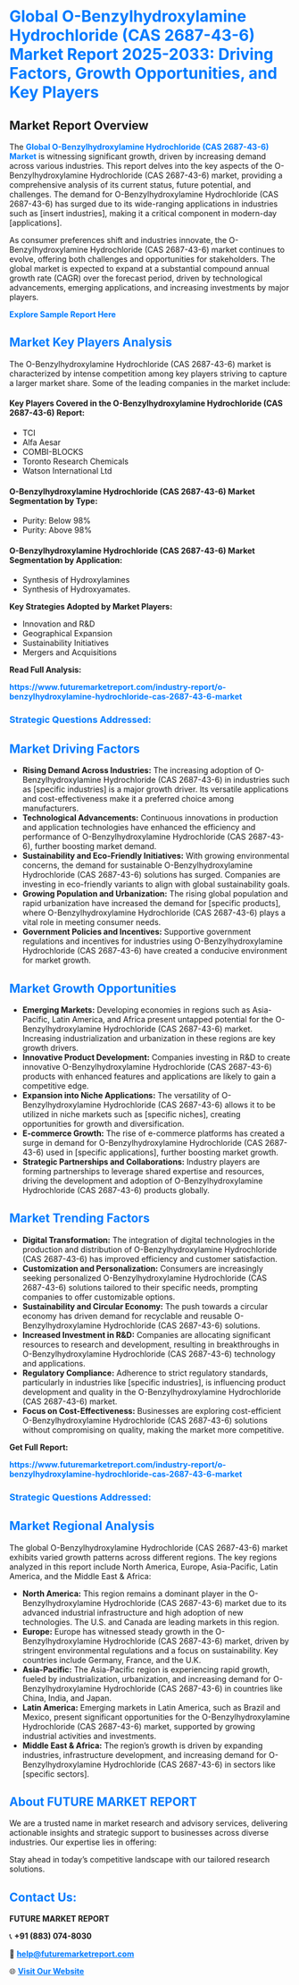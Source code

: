 <h1 style="color: #007BFF;">Global O-Benzylhydroxylamine Hydrochloride (CAS 2687-43-6) Market Report 2025-2033: Driving Factors, Growth Opportunities, and Key Players</h1>

<section id="overview">
<h2>Market Report Overview</h2>
<p>The <a href="https://www.futuremarketreport.com/industry-report/o-benzylhydroxylamine-hydrochloride-cas-2687-43-6-market" style="color: #007BFF; text-decoration: none;"><strong>Global O-Benzylhydroxylamine Hydrochloride (CAS 2687-43-6) Market</strong></a> is witnessing significant growth, driven by increasing demand across various industries. This report delves into the key aspects of the O-Benzylhydroxylamine Hydrochloride (CAS 2687-43-6) market, providing a comprehensive analysis of its current status, future potential, and challenges. The demand for O-Benzylhydroxylamine Hydrochloride (CAS 2687-43-6) has surged due to its wide-ranging applications in industries such as [insert industries], making it a critical component in modern-day [applications].</p>
<p>As consumer preferences shift and industries innovate, the O-Benzylhydroxylamine Hydrochloride (CAS 2687-43-6) market continues to evolve, offering both challenges and opportunities for stakeholders. The global market is expected to expand at a substantial compound annual growth rate (CAGR) over the forecast period, driven by technological advancements, emerging applications, and increasing investments by major players.</p>
</section>

<section id="overview">
<p><a href="https://www.futuremarketreport.com/request-sample/reportId=59466" style="color: #007BFF; text-decoration: none;"><strong>Explore Sample Report Here</strong></a></p>
</section>

<section id="key-players">
<h2 style="color: #007BFF;">Market Key Players Analysis</h2>
<p>The O-Benzylhydroxylamine Hydrochloride (CAS 2687-43-6) market is characterized by intense competition among key players striving to capture a larger market share. Some of the leading companies in the market include:</p>
<h4>Key Players Covered in the O-Benzylhydroxylamine Hydrochloride (CAS 2687-43-6) Report:</h4>
<ul><li>TCI</li><li>Alfa Aesar</li><li>COMBI-BLOCKS</li><li>Toronto Research Chemicals</li><li>Watson International Ltd</li></ul>
<h4>O-Benzylhydroxylamine Hydrochloride (CAS 2687-43-6) Market Segmentation by Type:</h4>
<ul><li>Purity: Below 98%</li><li>Purity: Above 98%</li></ul>

<h4>O-Benzylhydroxylamine Hydrochloride (CAS 2687-43-6) Market Segmentation by Application:</h4>
<ul><li>Synthesis of Hydroxylamines</li><li>Synthesis of Hydroxyamates.</li></ul>
<p><strong>Key Strategies Adopted by Market Players:</strong></p>
<ul>
<li>Innovation and R&D</li>
<li>Geographical Expansion</li>
<li>Sustainability Initiatives</li>
<li>Mergers and Acquisitions</li>
</ul>
</section>

<section>
<p><strong>Read Full Analysis: </strong></p><a href="https://www.futuremarketreport.com/industry-report/o-benzylhydroxylamine-hydrochloride-cas-2687-43-6-market" style="color: #007BFF; text-decoration: none;"><strong>https://www.futuremarketreport.com/industry-report/o-benzylhydroxylamine-hydrochloride-cas-2687-43-6-market</strong></a>
<h3 style="color: #007BFF;">Strategic Questions Addressed:</h3>
</section>

<section id="driving-factors">
<h2 style="color: #007BFF;">Market Driving Factors</h2>
<ul>
<li><strong>Rising Demand Across Industries:</strong> The increasing adoption of O-Benzylhydroxylamine Hydrochloride (CAS 2687-43-6) in industries such as [specific industries] is a major growth driver. Its versatile applications and cost-effectiveness make it a preferred choice among manufacturers.</li>
<li><strong>Technological Advancements:</strong> Continuous innovations in production and application technologies have enhanced the efficiency and performance of O-Benzylhydroxylamine Hydrochloride (CAS 2687-43-6), further boosting market demand.</li>
<li><strong>Sustainability and Eco-Friendly Initiatives:</strong> With growing environmental concerns, the demand for sustainable O-Benzylhydroxylamine Hydrochloride (CAS 2687-43-6) solutions has surged. Companies are investing in eco-friendly variants to align with global sustainability goals.</li>
<li><strong>Growing Population and Urbanization:</strong> The rising global population and rapid urbanization have increased the demand for [specific products], where O-Benzylhydroxylamine Hydrochloride (CAS 2687-43-6) plays a vital role in meeting consumer needs.</li>
<li><strong>Government Policies and Incentives:</strong> Supportive government regulations and incentives for industries using O-Benzylhydroxylamine Hydrochloride (CAS 2687-43-6) have created a conducive environment for market growth.</li>
</ul>
</section>

<section id="growth-opportunities">
<h2 style="color: #007BFF;">Market Growth Opportunities</h2>
<ul>
<li><strong>Emerging Markets:</strong> Developing economies in regions such as Asia-Pacific, Latin America, and Africa present untapped potential for the O-Benzylhydroxylamine Hydrochloride (CAS 2687-43-6) market. Increasing industrialization and urbanization in these regions are key growth drivers.</li>
<li><strong>Innovative Product Development:</strong> Companies investing in R&D to create innovative O-Benzylhydroxylamine Hydrochloride (CAS 2687-43-6) products with enhanced features and applications are likely to gain a competitive edge.</li>
<li><strong>Expansion into Niche Applications:</strong> The versatility of O-Benzylhydroxylamine Hydrochloride (CAS 2687-43-6) allows it to be utilized in niche markets such as [specific niches], creating opportunities for growth and diversification.</li>
<li><strong>E-commerce Growth:</strong> The rise of e-commerce platforms has created a surge in demand for O-Benzylhydroxylamine Hydrochloride (CAS 2687-43-6) used in [specific applications], further boosting market growth.</li>
<li><strong>Strategic Partnerships and Collaborations:</strong> Industry players are forming partnerships to leverage shared expertise and resources, driving the development and adoption of O-Benzylhydroxylamine Hydrochloride (CAS 2687-43-6) products globally.</li>
</ul>
</section>

<section id="trending-factors">
<h2 style="color: #007BFF;">Market Trending Factors</h2>
<ul>
<li><strong>Digital Transformation:</strong> The integration of digital technologies in the production and distribution of O-Benzylhydroxylamine Hydrochloride (CAS 2687-43-6) has improved efficiency and customer satisfaction.</li>
<li><strong>Customization and Personalization:</strong> Consumers are increasingly seeking personalized O-Benzylhydroxylamine Hydrochloride (CAS 2687-43-6) solutions tailored to their specific needs, prompting companies to offer customizable options.</li>
<li><strong>Sustainability and Circular Economy:</strong> The push towards a circular economy has driven demand for recyclable and reusable O-Benzylhydroxylamine Hydrochloride (CAS 2687-43-6) solutions.</li>
<li><strong>Increased Investment in R&D:</strong> Companies are allocating significant resources to research and development, resulting in breakthroughs in O-Benzylhydroxylamine Hydrochloride (CAS 2687-43-6) technology and applications.</li>
<li><strong>Regulatory Compliance:</strong> Adherence to strict regulatory standards, particularly in industries like [specific industries], is influencing product development and quality in the O-Benzylhydroxylamine Hydrochloride (CAS 2687-43-6) market.</li>
<li><strong>Focus on Cost-Effectiveness:</strong> Businesses are exploring cost-efficient O-Benzylhydroxylamine Hydrochloride (CAS 2687-43-6) solutions without compromising on quality, making the market more competitive.</li>
</ul>
</section>

<section>
<p><strong>Get Full Report: </strong></p><a href="https://www.futuremarketreport.com/industry-report/o-benzylhydroxylamine-hydrochloride-cas-2687-43-6-market" style="color: #007BFF; text-decoration: none;"><strong>https://www.futuremarketreport.com/industry-report/o-benzylhydroxylamine-hydrochloride-cas-2687-43-6-market</strong></a>
<h3 style="color: #007BFF;">Strategic Questions Addressed:</h3>
</section>


<section id="regional-analysis">
<h2 style="color: #007BFF;">Market Regional Analysis</h2>
<p>The global O-Benzylhydroxylamine Hydrochloride (CAS 2687-43-6) market exhibits varied growth patterns across different regions. The key regions analyzed in this report include North America, Europe, Asia-Pacific, Latin America, and the Middle East & Africa:</p>
<ul>
<li><strong>North America:</strong> This region remains a dominant player in the O-Benzylhydroxylamine Hydrochloride (CAS 2687-43-6) market due to its advanced industrial infrastructure and high adoption of new technologies. The U.S. and Canada are leading markets in this region.</li>
<li><strong>Europe:</strong> Europe has witnessed steady growth in the O-Benzylhydroxylamine Hydrochloride (CAS 2687-43-6) market, driven by stringent environmental regulations and a focus on sustainability. Key countries include Germany, France, and the U.K.</li>
<li><strong>Asia-Pacific:</strong> The Asia-Pacific region is experiencing rapid growth, fueled by industrialization, urbanization, and increasing demand for O-Benzylhydroxylamine Hydrochloride (CAS 2687-43-6) in countries like China, India, and Japan.</li>
<li><strong>Latin America:</strong> Emerging markets in Latin America, such as Brazil and Mexico, present significant opportunities for the O-Benzylhydroxylamine Hydrochloride (CAS 2687-43-6) market, supported by growing industrial activities and investments.</li>
<li><strong>Middle East & Africa:</strong> The region’s growth is driven by expanding industries, infrastructure development, and increasing demand for O-Benzylhydroxylamine Hydrochloride (CAS 2687-43-6) in sectors like [specific sectors].</li>
</ul>
</section>

<footer>
<h2 style="color: #007BFF;">About FUTURE MARKET REPORT</h2>
<p>We are a trusted name in market research and advisory services, delivering actionable insights and strategic support to businesses across diverse industries. Our expertise lies in offering:</p>

<p>Stay ahead in today’s competitive landscape with our tailored research solutions.</p>

<h2 style="color: #007BFF;">Contact Us:</h2>
<p><strong>FUTURE MARKET REPORT</strong></p>
<p>📞 <strong>+91 (883) 074-8030</strong></p>
<p>📧 <strong><a href="mailto:help@futuremarketreport.com" style="color: #007BFF;">help@futuremarketreport.com</a></strong></p>
<p>🌐 <strong><a href="https://www.futuremarketreport.com/" style="color: #007BFF;">Visit Our Website</a></strong></p>
</footer>